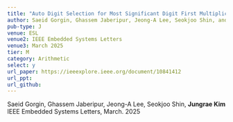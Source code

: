```yaml
---
title: "Auto Digit Selection for Most Significant Digit First Multiplication"
author: Saeid Gorgin, Ghassem Jaberipur, Jeong-A Lee, Seokjoo Shin, and Jungrae Kim
pub-type: J
venue: ESL
venue2: IEEE Embedded Systems Letters
venue3: March 2025
tier: M
category: Arithmetic
select: y
url_paper: https://ieeexplore.ieee.org/document/10841412
url_ppt:
url_github:
---
```


Saeid Gorgin, Ghassem Jaberipur, Jeong-A Lee, Seokjoo Shin, **Jungrae Kim** <br>
IEEE Embedded Systems Letters, March. 2025
